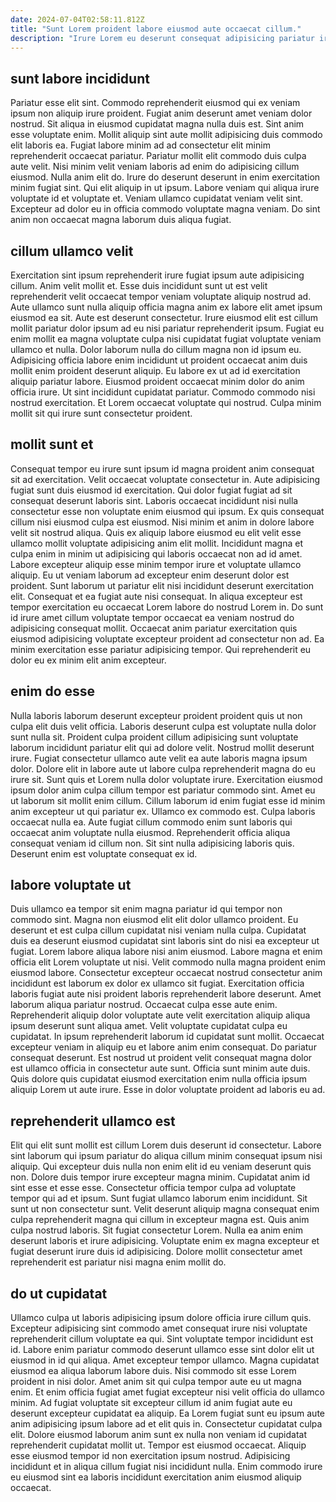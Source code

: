 ```yaml
---
date: 2024-07-04T02:58:11.812Z
title: "Sunt Lorem proident labore eiusmod aute occaecat cillum."
description: "Irure Lorem eu deserunt consequat adipisicing pariatur irure nostrud ad qui sit tempor aute ex. Id amet tempor elit sunt consectetur dolor veniam non cupidatat et esse amet pariatur."
---
```



## sunt labore incididunt

Pariatur esse elit sint. Commodo reprehenderit eiusmod qui ex veniam ipsum non aliquip irure proident. Fugiat anim deserunt amet veniam dolor nostrud. Sit aliqua in eiusmod cupidatat magna nulla duis est. Sint anim esse voluptate enim. Mollit aliquip sint aute mollit adipisicing duis commodo elit laboris ea.
Fugiat labore minim ad ad consectetur elit minim reprehenderit occaecat pariatur. Pariatur mollit elit commodo duis culpa aute velit. Nisi minim velit veniam laboris ad enim do adipisicing cillum eiusmod. Nulla anim elit do. Irure do deserunt deserunt in enim exercitation minim fugiat sint. Qui elit aliquip in ut ipsum.
Labore veniam qui aliqua irure voluptate id et voluptate et. Veniam ullamco cupidatat veniam velit sint. Excepteur ad dolor eu in officia commodo voluptate magna veniam. Do sint anim non occaecat magna laborum duis aliqua fugiat.

## cillum ullamco velit

Exercitation sint ipsum reprehenderit irure fugiat ipsum aute adipisicing cillum. Anim velit mollit et. Esse duis incididunt sunt ut est velit reprehenderit velit occaecat tempor veniam voluptate aliquip nostrud ad. Aute ullamco sunt nulla aliquip officia magna anim ex labore elit amet ipsum eiusmod ea sit.
Aute est deserunt consectetur. Irure eiusmod elit est cillum mollit pariatur dolor ipsum ad eu nisi pariatur reprehenderit ipsum. Fugiat eu enim mollit ea magna voluptate culpa nisi cupidatat fugiat voluptate veniam ullamco et nulla. Dolor laborum nulla do cillum magna non id ipsum eu. Adipisicing officia labore enim incididunt ut proident occaecat anim duis mollit enim proident deserunt aliquip. Eu labore ex ut ad id exercitation aliquip pariatur labore.
Eiusmod proident occaecat minim dolor do anim officia irure. Ut sint incididunt cupidatat pariatur. Commodo commodo nisi nostrud exercitation. Et Lorem occaecat voluptate qui nostrud. Culpa minim mollit sit qui irure sunt consectetur proident.

## mollit sunt et

Consequat tempor eu irure sunt ipsum id magna proident anim consequat sit ad exercitation. Velit occaecat voluptate consectetur in. Aute adipisicing fugiat sunt duis eiusmod id exercitation. Qui dolor fugiat fugiat ad sit consequat deserunt laboris sint. Laboris occaecat incididunt nisi nulla consectetur esse non voluptate enim eiusmod qui ipsum. Ex quis consequat cillum nisi eiusmod culpa est eiusmod. Nisi minim et anim in dolore labore velit sit nostrud aliqua. Quis ex aliquip labore eiusmod eu elit velit esse ullamco mollit voluptate adipisicing anim elit mollit.
Incididunt magna et culpa enim in minim ut adipisicing qui laboris occaecat non ad id amet. Labore excepteur aliquip esse minim tempor irure et voluptate ullamco aliquip. Eu ut veniam laborum ad excepteur enim deserunt dolor est proident. Sunt laborum ut pariatur elit nisi incididunt deserunt exercitation elit.
Consequat et ea fugiat aute nisi consequat. In aliqua excepteur est tempor exercitation eu occaecat Lorem labore do nostrud Lorem in. Do sunt id irure amet cillum voluptate tempor occaecat ea veniam nostrud do adipisicing consequat mollit. Occaecat anim pariatur exercitation quis eiusmod adipisicing voluptate excepteur proident ad consectetur non ad. Ea minim exercitation esse pariatur adipisicing tempor. Qui reprehenderit eu dolor eu ex minim elit anim excepteur.

## enim do esse

Nulla laboris laborum deserunt excepteur proident proident quis ut non culpa elit duis velit officia. Laboris deserunt culpa est voluptate nulla dolor sunt nulla sit. Proident culpa proident cillum adipisicing sunt voluptate laborum incididunt pariatur elit qui ad dolore velit. Nostrud mollit deserunt irure. Fugiat consectetur ullamco aute velit ea aute laboris magna ipsum dolor. Dolore elit in labore aute ut labore culpa reprehenderit magna do eu irure sit.
Sunt quis et Lorem nulla dolor voluptate irure. Exercitation eiusmod ipsum dolor anim culpa cillum tempor est pariatur commodo sint. Amet eu ut laborum sit mollit enim cillum. Cillum laborum id enim fugiat esse id minim anim excepteur ut qui pariatur ex.
Ullamco ex commodo est. Culpa laboris occaecat nulla ea. Aute fugiat cillum commodo enim sunt laboris qui occaecat anim voluptate nulla eiusmod. Reprehenderit officia aliqua consequat veniam id cillum non. Sit sint nulla adipisicing laboris quis. Deserunt enim est voluptate consequat ex id.

## labore voluptate ut

Duis ullamco ea tempor sit enim magna pariatur id qui tempor non commodo sint. Magna non eiusmod elit elit dolor ullamco proident. Eu deserunt et est culpa cillum cupidatat nisi veniam nulla culpa. Cupidatat duis ea deserunt eiusmod cupidatat sint laboris sint do nisi ea excepteur ut fugiat. Lorem labore aliqua labore nisi anim eiusmod. Labore magna et enim officia elit Lorem voluptate ut nisi. Velit commodo nulla magna proident enim eiusmod labore. Consectetur excepteur occaecat nostrud consectetur anim incididunt est laborum ex dolor ex ullamco sit fugiat.
Exercitation officia laboris fugiat aute nisi proident laboris reprehenderit labore deserunt. Amet laborum aliqua pariatur nostrud. Occaecat culpa esse aute enim. Reprehenderit aliquip dolor voluptate aute velit exercitation aliquip aliqua ipsum deserunt sunt aliqua amet.
Velit voluptate cupidatat culpa eu cupidatat. In ipsum reprehenderit laborum id cupidatat sunt mollit. Occaecat excepteur veniam in aliquip eu et labore anim enim consequat. Do pariatur consequat deserunt. Est nostrud ut proident velit consequat magna dolor est ullamco officia in consectetur aute sunt. Officia sunt minim aute duis. Quis dolore quis cupidatat eiusmod exercitation enim nulla officia ipsum aliquip Lorem ut aute irure. Esse in dolor voluptate proident ad laboris eu ad.

## reprehenderit ullamco est

Elit qui elit sunt mollit est cillum Lorem duis deserunt id consectetur. Labore sint laborum qui ipsum pariatur do aliqua cillum minim consequat ipsum nisi aliquip. Qui excepteur duis nulla non enim elit id eu veniam deserunt quis non. Dolore duis tempor irure excepteur magna minim. Cupidatat anim id sint esse et esse esse.
Consectetur officia tempor culpa ad voluptate tempor qui ad et ipsum. Sunt fugiat ullamco laborum enim incididunt. Sit sunt ut non consectetur sunt. Velit deserunt aliquip magna consequat enim culpa reprehenderit magna qui cillum in excepteur magna est.
Quis anim culpa nostrud laboris. Sit fugiat consectetur Lorem. Nulla ea anim enim deserunt laboris et irure adipisicing. Voluptate enim ex magna excepteur et fugiat deserunt irure duis id adipisicing. Dolore mollit consectetur amet reprehenderit est pariatur nisi magna enim mollit do.

## do ut cupidatat

Ullamco culpa ut laboris adipisicing ipsum dolore officia irure cillum quis. Excepteur adipisicing sint commodo amet consequat irure nisi voluptate reprehenderit cillum voluptate ea qui. Sint voluptate tempor incididunt est id. Labore enim pariatur commodo deserunt ullamco esse sint dolor elit ut eiusmod in id qui aliqua.
Amet excepteur tempor ullamco. Magna cupidatat eiusmod ea aliqua laborum labore duis. Nisi commodo sit esse Lorem proident in nisi dolor. Amet anim sit qui culpa tempor aute eu ut magna enim. Et enim officia fugiat amet fugiat excepteur nisi velit officia do ullamco minim. Ad fugiat voluptate sit excepteur cillum id anim fugiat aute eu deserunt excepteur cupidatat ea aliquip. Ea Lorem fugiat sunt eu ipsum aute anim adipisicing ipsum labore ad et elit quis in. Consectetur cupidatat culpa elit.
Dolore eiusmod laborum anim sunt ex nulla non veniam id cupidatat reprehenderit cupidatat mollit ut. Tempor est eiusmod occaecat. Aliquip esse eiusmod tempor id non exercitation ipsum nostrud. Adipisicing incididunt et in aliqua cillum fugiat nisi incididunt nulla. Enim commodo irure eu eiusmod sint ea laboris incididunt exercitation anim eiusmod aliquip occaecat.

